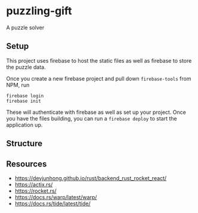 # puzzling-gift

A puzzle solver

## Setup

This project uses firebase to host the static files as well as firebase to store the puzzle data.

Once you create a new firebase project and pull down `firebase-tools` from NPM, run

```
firebase login
firebase init
```

These will authenticate with firebase as well as set up your project. Once you have the files building, you can run a `firebase deploy` to start the application up.

## Structure

## Resources

- https://devjunhong.github.io/rust/backend_rust_rocket_react/
- https://actix.rs/
- https://rocket.rs/
- https://docs.rs/warp/latest/warp/
- https://docs.rs/tide/latest/tide/
